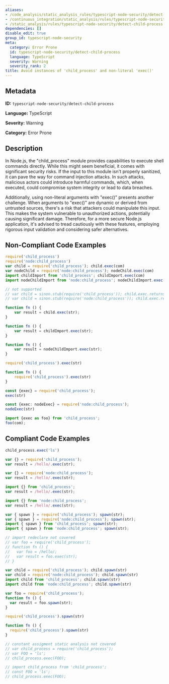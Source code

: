 ```yaml
---
aliases:
- /code_analysis/static_analysis_rules/typescript-node-security/detect-child-process
- /continuous_integration/static_analysis/rules/typescript-node-security/detect-child-process
- /static_analysis/rules/typescript-node-security/detect-child-process
dependencies: []
disable_edit: true
group_id: typescript-node-security
meta:
  category: Error Prone
  id: typescript-node-security/detect-child-process
  language: TypeScript
  severity: Warning
  severity_rank: 2
title: Avoid instances of 'child_process' and non-literal 'exec()'
---
```

<!--  SOURCED FROM https://github.com/DataDog/datadog-static-analyzer-rule-docs -->


## Metadata
**ID:** `typescript-node-security/detect-child-process`

**Language:** TypeScript

**Severity:** Warning

**Category:** Error Prone

## Description
In Node.js, the "child_process" module provides capabilities to execute shell commands directly. While this might seem beneficial, it comes with significant security risks. If the input to this module isn't properly sanitized, it can pave the way for command injection attacks. In such attacks, malicious actors could introduce harmful commands, which, when executed, could compromise system integrity or lead to data breaches.

Additionally, using non-literal arguments with "exec()" presents another challenge. When arguments to "exec()" are dynamic or derived from untrusted sources, there's a risk that attackers could manipulate this input. This makes the system vulnerable to unauthorized actions, potentially causing significant damage. Therefore, for a more secure Node.js application, it's advised to tread cautiously with these features, employing rigorous input validation and considering safer alternatives.

## Non-Compliant Code Examples
```typescript
require('child_process')
require('node:child_process')
var child = require('child_process'); child.exec(com)
var nodeChild = require('node:child_process'); nodeChild.exec(com)
import childImport from 'child_process'; childImport.exec(com)
import nodeChildImport from 'node:child_process'; nodeChildImport.exec(com)

// not supported
// var child = sinon.stub(require('child_process')); child.exec.returns({});
// var child = sinon.stub(require('node:child_process')); child.exec.returns({});

function fn () {
    var result = child.exec(str);
}

function fn () {
    var result = childImport.exec(str);
}

function fn () {
    var result = nodeChildImport.exec(str);
}

require('child_process').exec(str)

function fn () {
    require('child_process').exec(str)
}

const {exec} = require('child_process');
exec(str)

const {exec: nodeExec} = require('node:child_process');
nodeExec(str)

import {exec as foo} from 'child_process'; 
foo(com);
```

## Compliant Code Examples
```typescript
child_process.exec('ls')

var {} = require('child_process');
var result = /hello/.exec(str);

var {} = require('node:child_process');
var result = /hello/.exec(str);

import {} from 'child_process';
var result = /hello/.exec(str);

import {} from 'node:child_process';
var result = /hello/.exec(str);

var { spawn } = require('child_process'); spawn(str);
var { spawn } = require('node:child_process'); spawn(str);
import { spawn } from 'child_process'; spawn(str);
import { spawn } from 'node:child_process'; spawn(str);

// import redeclare not covered
// var foo = require('child_process');
// function fn () {
//   var foo = /hello/;
//   var result = foo.exec(str);
// }

var child = require('child_process'); child.spawn(str)
var child = require('node:child_process'); child.spawn(str)
import child from 'child_process'; child.spawn(str)
import child from 'node:child_process'; child.spawn(str)

var foo = require('child_process');
function fn () {
  var result = foo.spawn(str);
}

require('child_process').spawn(str)

function fn () {
  require('child_process').spawn(str)
}

// constant assigment static analysis not covered
// var child_process = require('child_process');
// var FOO = 'ls';
// child_process.exec(FOO);

// import child_process from 'child_process';
// const FOO = 'ls';
// child_process.exec(FOO);
```
